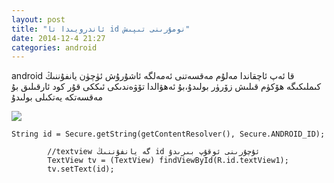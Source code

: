 ```yaml
---
layout: post
title: "ئاندرويىدا تا id نومۇرىنى تىپىش"
date: 2014-12-4 21:27
categories: android
---
```

android قا ئەپ ئاچقاندا مەلۇم مەقسەتنى ئەمەلگە ئاشۇرۇش ئۈچۈن يانفۇننىڭ كىملىكىگە ھۆكۈم قىلىش زۆرۈر بولىدۇ،بۇ ئەھۋالدا تۆۋەندىكى ئىككى قۇر كود ئارقىلىق بۇ مەقسەتكە يەتكىلى بولىدۇ
<pre>
<img src="http://javatechig.com/wp-content/uploads/2013/11/Get-Device-ID-Example-in-Android-300x438.png">
<code>
String id = Secure.getString(getContentResolver(), Secure.ANDROID_ID);

		//textview گە يانفۇننىڭ id ئۇچۇرىنى ئوقۇپ بىرىدۇ
		TextView tv = (TextView) findViewById(R.id.textView1);
		tv.setText(id);
</code>
</pre>
